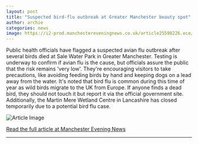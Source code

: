 ```yaml
---
layout: post
title: "Suspected bird-flu outbreak at Greater Manchester beauty spot"
author: archie
categories: news
image: https://i2-prod.manchestereveningnews.co.uk/article25598226.ece/ALTERNATES/s1200/1_Sale-Water-Park-aerial.jpg
---
```

Public health officials have flagged a suspected avian flu outbreak after several birds died at Sale Water Park in Greater Manchester. Testing is underway to confirm if avian flu is the cause, but officials assure the public that the risk remains 'very low'. They're encouraging visitors to take precautions, like avoiding feeding birds by hand and keeping dogs on a lead away from the water. It's noted that bird flu is common during this time of year as wild birds migrate to the UK from Europe. If anyone finds a dead bird, they should not touch it but report it via the official government site. Additionally, the Martin Mere Wetland Centre in Lancashire has closed temporarily due to a potential bird flu case.

![Article Image](https://i2-prod.manchestereveningnews.co.uk/article25598226.ece/ALTERNATES/s1200/1_Sale-Water-Park-aerial.jpg)

[Read the full article at Manchester Evening News](https://www.manchestereveningnews.co.uk/news/greater-manchester-news/suspected-bird-flu-outbreak-greater-32747310)

---
